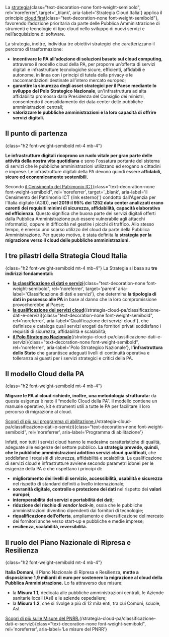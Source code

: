 La [strategia](https://docs.italia.it/italia/cloud-italia/strategia-cloud-italia-docs/it/stabile/index.html){class="text-decoration-none font-weight-semibold", rel='noreferrer', target='\_blank', aria-label='Strategia Cloud Italia'} applica il principio [cloud first](/glossario/#cloud-first){class="text-decoration-none font-weight-semibold"}, favorendo l’adozione prioritaria da parte delle Pubblica Amministrazione di strumenti e tecnologie di tipo cloud nello sviluppo di nuovi servizi e nell’acquisizione di software.

La strategia, inoltre, individua tre obiettivi strategici che caratterizzano il percorso di trasformazione:

- **incentivare le PA all’adozione di soluzioni basate sul cloud computing**, attraverso il modello cloud della PA, per proporre un’offerta di servizi digitali e infrastrutture tecnologiche sicure, efficienti, affidabili e autonome, in linea con i principi di tutela della privacy e le raccomandazioni destinate all’intero mercato europeo;
- **garantire la sicurezza degli asset strategici per il Paese mediante lo sviluppo del Polo Strategico Nazionale**, un'infrastruttura ad alta affidabilità promossa dalla Presidenza del Consiglio dei ministri, consentendo il consolidamento dei data center delle pubbliche amministrazioni centrali;
- **valorizzare le pubbliche amministrazioni e la loro capacità di offrire servizi digitali.**

## Il punto di partenza
{class="h2 font-weight-semibold mt-4 mb-4"}

**Le infrastrutture digitali ricoprono un ruolo vitale per gran parte delle attività della nostra vita quotidiana** e sono l'ossatura portante del sistema di servizi che le pubbliche amministrazioni utilizzano ed erogano a cittadini e imprese. Le infrastrutture digitali della PA devono quindi essere **affidabili, sicure ed economicamente sostenibili.**

Secondo [il Censimento del Patrimonio ICT](https://censimentoict.italia.it/index.html){class="text-decoration-none font-weight-semibold", rel='noreferrer', target='\_blank', aria-label='il Censimento del Patrimonio ICT (link esterno)'} condotto dall'Agenzia per l'Italia digitale (AGID), **nel 2019 il 95% dei 1252 data center analizzati erano carenti dei requisiti minimi di sicurezza, affidabilità, capacità elaborativa ed efficienza.** Questo significa che buona parte dei servizi digitali offerti dalla Pubblica Amministrazione può essere vulnerabile agli attacchi informatici, oppure in difficoltà nel gestire i picchi di traffico. Allo stesso tempo, è emerso uno scarso utilizzo del cloud da parte della Pubblica Amministrazione. Per questo motivo, è stata definita la **strategia per la migrazione verso il cloud delle pubbliche amministrazioni.**

## I tre pilastri della Strategia Cloud Italia
{class="h2 font-weight-semibold mt-4 mb-4"}
La Strategia si basa su **tre indirizzi fondamentali:**
- [**la classificazione di dati e servizi**](/strategia-cloud-pa/classificazione-dati-e-servizi){class="text-decoration-none font-weight-semibold", rel='noreferrer', target='parent' aria-label='Classificazione di dati e servizi'}, che determina **la tipologia di dati in possesso alle PA** in base al danno che la loro compromissione provocherebbe al Paese;
- [**la qualificazione dei servizi cloud**](/qualificazione-servizi-cloud)(/strategia-cloud-pa/classificazione-dati-e-servizi){class="text-decoration-none font-weight-semibold", rel='noreferrer', aria-label='Qualificazione dei servizi cloud'}, che definisce e cataloga quali servizi erogati da fornitori privati soddisfano i requisiti di sicurezza, affidabilità e scalabilità;
- [**il Polo Strategico Nazionale**](strategia-cloud-pa/polo-strategico-nazionale)(/strategia-cloud-pa/classificazione-dati-e-servizi){class="text-decoration-none font-weight-semibold", rel='noreferrer', aria-label='Polo Strrategico Nazionale'}, **l’infrastruttura dello Stato** che garantisce adeguati livelli di continuità operativa e tolleranza  ai guasti per i servizi strategici e critici della PA. 

## Il modello Cloud della PA
{class="h2 font-weight-semibold mt-4 mb-4"}

**Migrare le PA al cloud richiede, inoltre, una metodologia strutturata:** da questa esigenza è nato il “modello Cloud della PA”. Il modello contiene un manuale operativo, kit e strumenti utili a tutte le PA per facilitare il loro percorso di migrazione al cloud.

[Scopri di più sul programma di abilitazione.](/programma-abilitazione-cloud/)(/strategia-cloud-pa/classificazione-dati-e-servizi){class="text-decoration-none font-weight-semibold", rel='noreferrer', aria-label='Programma di abilitazione'}

Infatti, non tutti i servizi cloud hanno le medesime caratteristiche di qualità, adeguate alle esigenze del settore pubblico. **La strategia prevede, quindi, che le pubbliche amministrazioni adottino servizi cloud qualificati**, che soddisfano i requisiti di sicurezza, affidabilità e scalabilità.
La qualificazione di servizi cloud e infrastrutture avviene secondo parametri idonei per le esigenze della PA e che rispettano i principi di:
- **miglioramento dei livelli di servizio, accessibilità, usabilità e sicurezza** nel rispetto di standard definiti a livello internazionale;
- **sovranità digitale, controllo e protezione dei dati** nel rispetto dei **valori europei**;
- **interoperabilità dei servizi e portabilità dei dati;**
- **riduzione del rischio di _vendor lock-in_**, ossia che le pubbliche amministrazioni diventino dipendenti dai fornitori di tecnologie;
- **riqualificazione dell’offerta**, ampliamento e diversificazione del mercato dei fornitori anche verso start-up e pubbliche e medie imprese;
- **resilienza, scalabilità, reversibilità.**

## Il ruolo del Piano Nazionale di Ripresa e Resilienza
{class="h2 font-weight-semibold mt-4 mb-4"}

**Italia Domani**, il Piano Nazionale di Ripresa e Resilienza, **mette a disposizione 1,9 miliardi di euro per sostenere la migrazione al cloud della Pubblica Amministrazione.** Lo fa attraverso due misure: 
- la **Misura 1.1**, dedicata alle pubbliche amministrazioni centrali, le Aziende sanitarie locali (Asl) e le aziende ospedaliere;
- la **Misura 1.2**, che si rivolge a più di 12 mila enti, tra cui Comuni, scuole, Asl.

[Scopri di più sulle Misure del PNRR.](strategia-cloud-pa/le-misure-del-piano-nazionale-di-ripresa-e-resilienza)(/strategia-cloud-pa/classificazione-dati-e-servizi){class="text-decoration-none font-weight-semibold", rel='noreferrer', aria-label='Le misure del PNRR'}